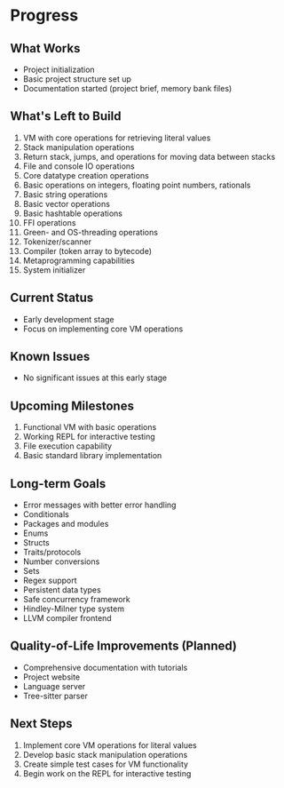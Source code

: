 # Progress

## What Works
- Project initialization
- Basic project structure set up
- Documentation started (project brief, memory bank files)

## What's Left to Build
1. VM with core operations for retrieving literal values
2. Stack manipulation operations
3. Return stack, jumps, and operations for moving data between stacks
4. File and console IO operations
5. Core datatype creation operations
6. Basic operations on integers, floating point numbers, rationals
7. Basic string operations
8. Basic vector operations
9. Basic hashtable operations
10. FFI operations
11. Green- and OS-threading operations
12. Tokenizer/scanner
13. Compiler (token array to bytecode)
14. Metaprogramming capabilities
15. System initializer

## Current Status
- Early development stage
- Focus on implementing core VM operations

## Known Issues
- No significant issues at this early stage

## Upcoming Milestones
1. Functional VM with basic operations
2. Working REPL for interactive testing
3. File execution capability
4. Basic standard library implementation

## Long-term Goals
- Error messages with better error handling
- Conditionals
- Packages and modules
- Enums
- Structs
- Traits/protocols
- Number conversions
- Sets
- Regex support
- Persistent data types
- Safe concurrency framework
- Hindley-Milner type system
- LLVM compiler frontend

## Quality-of-Life Improvements (Planned)
- Comprehensive documentation with tutorials
- Project website
- Language server
- Tree-sitter parser

## Next Steps
1. Implement core VM operations for literal values
2. Develop basic stack manipulation operations
3. Create simple test cases for VM functionality
4. Begin work on the REPL for interactive testing
